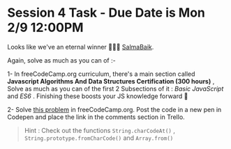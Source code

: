 # Session 4 Task - Due Date is Mon 2/9 12:00PM
Looks like we've an eternal winner 👏😂😎 [SalmaBaik](https://www.github.com/SalmaBaik).

Again, solve as much as you can of :-

1- In freeCodeCamp.org curriculum, there's a main section called __Javascript Algorithms And Data Structures Certification (300 hours)__ , Solve as much as you can of the first 2 Subsections of it : _Basic JavaScript_ and _ES6_ . Finishing these boosts your JS knowledge forward 💪

2- Solve [this problem](https://learn.freecodecamp.org/javascript-algorithms-and-data-structures/javascript-algorithms-and-data-structures-projects/caesars-cipher) in freeCodeCamp.org. Post the code in a new pen in Codepen and place the link in the comments section in Trello.
> Hint : Check out the functions `String.charCodeAt()` , `String.prototype.fromCharCode()` and `Array.from()`